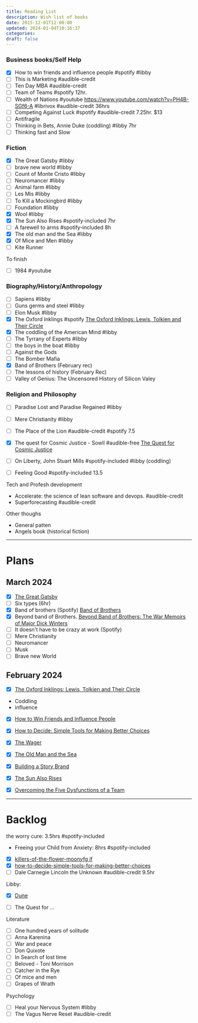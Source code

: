 ```yaml
---
title: Reading List
description: Wish list of books
date: 2015-12-01T12:00:00
updated: 2024-01-04T10:16:37
categories: 
draft: false
---
```

### Business books/Self Help

- [x] How to win friends and influence people #spotify #libby  
- [ ] This is Marketing #audible-credit 
- [ ] Ten Day MBA #audible-credit 
- [ ] Team of Teams #spotify 12hr.
- [ ] Wealth of Nations #youtube https://www.youtube.com/watch?v=PH4B-SGf6-A #librivox #audible-credit 36hrs
- [ ] Competing Against Luck #spotify #audible-credit 7.25hr. $13
- [ ] Antifragile
- [ ] Thinking in Bets, Annie Duke (coddling) #libby 7hr
- [ ] Thinking fast and Slow 

### Fiction

- [x] The Great Gatsby #libby 
- [ ] brave new world #libby
- [ ] Count of Monte Cristo #libby
- [ ] Neuromancer #libby 
- [ ] Animal farm #libby 
- [ ] Les Mis #libby 
- [ ] To Kill a Mockingbird #libby 
- [ ] Foundation #libby 
- [x] Wool #libby 
- [x] The Sun Also Rises #spotify-included 7hr
- [ ] A farewell to arms #spotify-included  8h
- [x] The old man and the Sea #libby 
- [x] Of Mice and Men #libby 
- [ ] Kite Runner 

To finish

- [ ] 1984 #youtube

### Biography/History/Anthropology

- [ ] Sapiens #libby
- [ ] Guns germs and steel #libby 
- [ ] Elon Musk #libby 
- [x] The Oxford Inklings #spotify [The Oxford Inklings: Lewis, Tolkien and Their Circle](../book-review/the-oxford-inklings-lewis-tolkien-and-their-circle.md)
- [x] The coddling of the American Mind #libby 
- [ ] The Tyrrany of Experts #libby 
- [ ] the boys in the boat #libby 
- [ ] Against the Gods
- [ ] The Bomber Mafia
- [x] Band of Brothers (February rec)
- [ ] The lessons of history (February Rec)
- [ ] Valley of Genius: The Uncensored History of Silicon Valey

### Religion and Philosophy
- [ ] Paradise Lost and Paradise Regained #libby 
- [ ] Mere Christianity #libby 
- [ ] The Place of the Lion #audible-credit #spotify 7.5
- [x] The quest for Cosmic Justice - Sowll #audible-free [The Quest for Cosmic Justice](../book-review/the-quest-for-cosmic-justice.md)
- [ ] On Liberty, John Stuart Mills #spotify-included #libby (coddling)
- [ ] Feeling Good #spotify-included 13.5



Tech and Profesh development 

- Accelerate: the science of lean software and devops. #audible-credit 
- Superforecasting #audible-credit 


Other thoughs

- General patten 
- Angels book (historical fiction)


***
# Plans

## March 2024

- [x] [The Great Gatsby](../book-review/the-great-gatsby.md) 
- [ ] Six types (6hr)
- [x] Band of brothers (Spotify) [Band of Brothers](../book-review/band-of-brothers.md)
- [x] Beyond band of Brothers. [Beyond Band of Brothers: The War Memoirs of Major Dick Winters](../book-review/beyond-band-of-brothers.md)
- [ ] It doesn't have to be crazy at work (Spotify)
- [ ] Mere Christianity
- [ ] Neuromancer
- [ ] Musk
- [ ] Brave new World

## February 2024

- [x] [The Oxford Inklings: Lewis, Tolkien and Their Circle](../book-review/the-oxford-inklings-lewis-tolkien-and-their-circle.md)
- Coddling
- influence 
- [x] [How to Win Friends and Influence People](../book-review/how-to-win-friends-and-influence-people.md) 
- [x] [How to Decide: Simple Tools for Making Better Choices](../book-review/how-to-decide-simple-tools-for-making-better-choices.md)
- [x] [The Wager](../book-review/the-wager.md)
- [x] [The Old Man and the Sea](../book-review/the-old-man-and-the-sea.md)
- [x] [Building a Story Brand](../book-review/building-a-story-brand.md)
- [x] [The Sun Also Rises](../book-review/the-sun-also-rises.md)
- [x] [Overcoming the Five Dysfunctions of a Team](../book-review/overcoming-the-five-dysfunctions-of-a-team.md)


***
# Backlog


the worry cure: 3.5hrs #spotify-included 
- Freeing your Child from Anxiety: 8hrs #spotify-included
- [x] [killers-of-the-flower-moonyfg if](book-review/killers-of-the-flower-moonyfg%20if.md)
- [x] [how-to-decide-simple-tools-for-making-better-choices](book-review/how-to-decide-simple-tools-for-making-better-choices.md)
- [ ] Dale Carnegie Lincoln the Unknown #audible-credit 9.5hr

Libby:

- [x] [Dune](../book-review/dune.md)

- [ ] The Quest for ...

Literature

- [ ] One hundred years of solitude
- [ ] Anna Karenina
- [ ] War and peace
- [ ] Don Quixote
- [ ] In Search of lost time
- [ ] Beloved - Toni Morrison
- [ ] Catcher in the Rye
- [ ] Of mice and men
- [ ] Grapes of Wrath

Psychology 
- [ ] Heal your Nervous System #libby 
- [ ] The Vagus Nerve Reset #audible-credit 